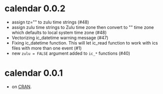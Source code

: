 # calendar 0.0.2

* assign tz="" to zulu time strings (#48)
* assign zulu time strings to Zulu time zone then convert to "" time zone which defaults to local system time zone (#48)
* Vectorizing ic_datetime warning message (#47)
* Fixing ic_datetime function. This will let ic_read function to work with ics files with more than one event (#1)
* new `zulu = FALSE` argument added to `ic_*` functions (#40)


# calendar 0.0.1

* on [CRAN](https://cran.r-project.org/package=calendar).
